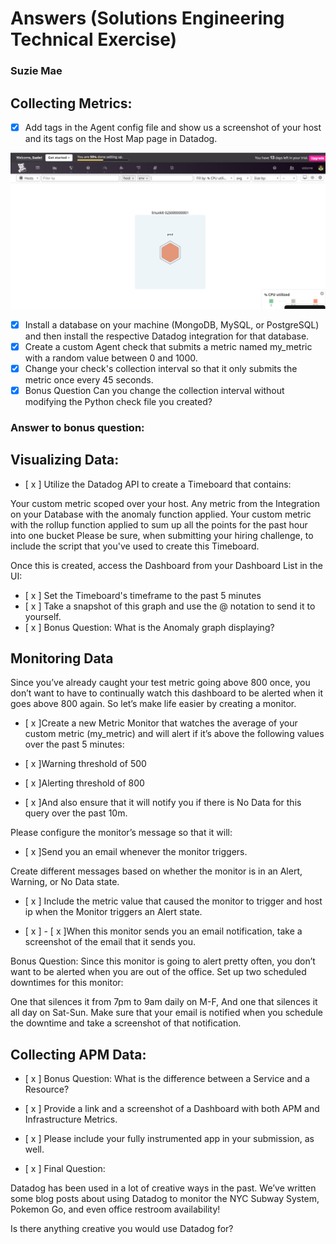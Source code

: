 # Answers (Solutions Engineering Technical Exercise)
### Suzie Mae


## Collecting Metrics:

- [x] Add tags in the Agent config file and show us a screenshot of your host and its tags on the Host Map page in Datadog.

![alt text][logo]

[logo]: ./images/host_map.png "Host map"


- [x] Install a database on your machine (MongoDB, MySQL, or PostgreSQL) and then install the respective Datadog integration for that database.
- [x] Create a custom Agent check that submits a metric named my_metric with a random value between 0 and 1000.
- [x] Change your check's collection interval so that it only submits the metric once every 45 seconds.
- [x] Bonus Question Can you change the collection interval without modifying the Python check file you created?

### Answer to bonus question:




## Visualizing Data:

- [ x ] Utilize the Datadog API to create a Timeboard that contains:

Your custom metric scoped over your host.
Any metric from the Integration on your Database with the anomaly function applied.
Your custom metric with the rollup function applied to sum up all the points for the past hour into one bucket
Please be sure, when submitting your hiring challenge, to include the script that you've used to create this Timeboard.

Once this is created, access the Dashboard from your Dashboard List in the UI:

- [ x ] Set the Timeboard's timeframe to the past 5 minutes
- [ x ] Take a snapshot of this graph and use the @ notation to send it to yourself.
- [ x ] Bonus Question: What is the Anomaly graph displaying?


## Monitoring Data

Since you’ve already caught your test metric going above 800 once, you don’t want to have to continually watch this dashboard to be alerted when it goes above 800 again. So let’s make life easier by creating a monitor.

- [ x ]Create a new Metric Monitor that watches the average of your custom metric (my_metric) and will alert if it’s above the following values over the past 5 minutes:

- [ x ]Warning threshold of 500
- [ x ]Alerting threshold of 800
- [ x ]And also ensure that it will notify you if there is No Data for this query over the past 10m.


Please configure the monitor’s message so that it will:

- [ x ]Send you an email whenever the monitor triggers.

Create different messages based on whether the monitor is in an Alert, Warning, or No Data state.

- [ x ] Include the metric value that caused the monitor to trigger and host ip when the Monitor triggers an Alert state.

- [ x ] - [ x ]When this monitor sends you an email notification, take a screenshot of the email that it sends you.

Bonus Question: Since this monitor is going to alert pretty often, you don’t want to be alerted when you are out of the office. Set up two scheduled downtimes for this monitor:

One that silences it from 7pm to 9am daily on M-F,
And one that silences it all day on Sat-Sun.
Make sure that your email is notified when you schedule the downtime and take a screenshot of that notification.

## Collecting APM Data:


- [ x ] Bonus Question: What is the difference between a Service and a Resource?

- [ x ] Provide a link and a screenshot of a Dashboard with both APM and Infrastructure Metrics.

- [ x ] Please include your fully instrumented app in your submission, as well.

- [ x ] Final Question:

Datadog has been used in a lot of creative ways in the past. We’ve written some blog posts about using Datadog to monitor the NYC Subway System, Pokemon Go, and even office restroom availability!

Is there anything creative you would use Datadog for?


